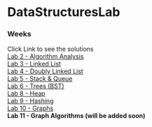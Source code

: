# DataStructuresLab

<h3>Weeks</h3>
Click Link to see the solutions
<br/>
<a href="https://github.com/ArcadiaEngineer/DataStructuresLab/tree/main/Lab2/src" >Lab 2 - Algorithm Analysis </a>
<br/>
<a href="https://github.com/ArcadiaEngineer/DataStructuresLab/tree/main/Lab3/src">Lab 3 - Linked List </a>
<br/>
<a href="https://github.com/ArcadiaEngineer/DataStructuresLab/tree/main/Lab4/src">Lab 4 - Doubly Linked List </a>
<br/>
<a href="https://github.com/ArcadiaEngineer/DataStructuresLab/tree/main/Lab5/src">Lab 5 - Stack & Queue </a>
<br/>
<a href="https://github.com/ArcadiaEngineer/DataStructuresLab/tree/main/Lab6/src">Lab 6 - Trees (BST) </a>
<br/>
<a href="https://github.com/ArcadiaEngineer/DataStructuresLab/tree/main/Lab8/Lab8/src">Lab 8 - Heap </a>
<br/>
<a href="https://github.com/ArcadiaEngineer/DataStructuresLab/tree/main/Lab9/src">Lab 9 - Hashing</a>
<br/>
<a href="https://github.com/ArcadiaEngineer/DataStructuresLab/tree/main/Lab10/src">Lab 10 - Graphs </a>
<br/>
<strong>Lab 11 - Graph Algorithms (will be added soon)</strong>
